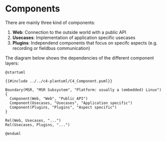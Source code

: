 # Components

There are mainly three kind of components:

1. **Web**: Connection to the outside world with a public API
2. **Usecases**: Implementation of application specific usecases
3. **Plugins**: Independend components that focus on specifc aspects
     (e.g. recording or fieldbus communication) 

The diagram below shows the dependencies of the different component layers:

```plantuml
@startuml

{{#include ../../c4-plantuml/C4_Component.puml}}

Boundary(MSR, "MSR Subsystem", "Platform: usually a (embedded) Linux") {
  Component(Web, "Web", "Public API")
  Component(Usecases, "Usecases", "Application specific")
  Component(Plugins, "Plugins", "Aspect specific")
}

Rel(Web, Usecases, "...")
Rel(Usecases, Plugins, "...")

@enduml
```
